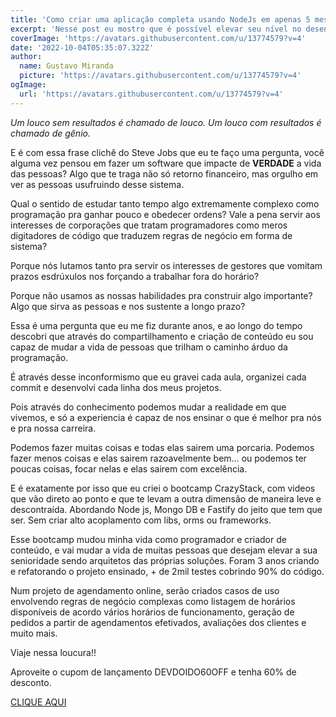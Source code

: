 ```yaml
---
title: 'Como criar uma aplicação completa usando NodeJs em apenas 5 meses'
excerpt: 'Nesse post eu mostro que é possível elevar seu nível no desenvolvimento de aplicações NodeJS.'
coverImage: 'https://avatars.githubusercontent.com/u/13774579?v=4'
date: '2022-10-04T05:35:07.322Z'
author:
  name: Gustavo Miranda
  picture: 'https://avatars.githubusercontent.com/u/13774579?v=4'
ogImage:
  url: 'https://avatars.githubusercontent.com/u/13774579?v=4'
---
```


*Um louco sem resultados é chamado de louco. Um louco com resultados é chamado de gênio.*

E é com essa frase clichê do Steve Jobs que eu te faço uma pergunta, você alguma vez pensou em fazer um software que impacte de **VERDADE** a vida das pessoas? Algo que te traga não só retorno financeiro, mas orgulho em ver as pessoas usufruindo desse sistema.

Qual o sentido de estudar tanto tempo algo extremamente complexo como programação pra ganhar pouco e obedecer ordens? Vale a pena servir aos interesses de corporações que tratam programadores como meros digitadores de código que traduzem regras de negócio em forma de sistema?

Porque nós lutamos tanto pra servir os interesses de gestores que vomitam prazos esdrúxulos nos forçando a trabalhar fora do horário?

Porque não usamos as nossas habilidades pra construir algo importante? Algo que sirva as pessoas e nos sustente a longo prazo?

Essa é uma pergunta que eu me fiz durante anos, e ao longo do tempo descobri que através do compartilhamento e criação de conteúdo eu sou capaz de mudar a vida de pessoas que trilham o caminho árduo da programação.

É através desse inconformismo que eu gravei cada aula, organizei cada commit e desenvolvi cada linha dos meus projetos.

Pois através do conhecimento podemos mudar a realidade em que vivemos, e só a experiencia é capaz de nos ensinar o que é melhor pra nós e pra nossa carreira.

Podemos fazer muitas coisas e todas elas sairem uma porcaria. Podemos fazer menos coisas e elas sairem razoavelmente bem… ou podemos ter poucas coisas, focar nelas e elas sairem com excelência. 

E é exatamente por isso que eu criei o bootcamp CrazyStack, com videos que vão direto ao ponto e que te levam a outra dimensão de maneira leve e descontraída. Abordando Node js, Mongo DB e Fastify do jeito que tem que ser. Sem criar alto acoplamento com libs, orms ou frameworks.

Esse bootcamp mudou minha vida como programador e criador de conteúdo, e vai mudar a vida de muitas pessoas que desejam elevar a sua senioridade sendo arquitetos das próprias soluções. Foram 3 anos criando e refatorando o projeto ensinado, + de 2mil testes cobrindo 90% do código.

Num projeto de agendamento online, serão criados casos de uso envolvendo regras de negócio complexas como listagem de horários disponíveis de acordo vários horários de funcionamento, geração de pedidos a partir de agendamentos efetivados, avaliações dos clientes e muito mais.

Viaje nessa loucura!!


Aproveite o cupom de lançamento DEVDOIDO60OFF e tenha 60% de desconto.

[CLIQUE AQUI](https://hotmart.com/pt-br/marketplace/produtos/aprenda-nodejs-e-react-native-do-zero-ao-infinito/P34477060O)

